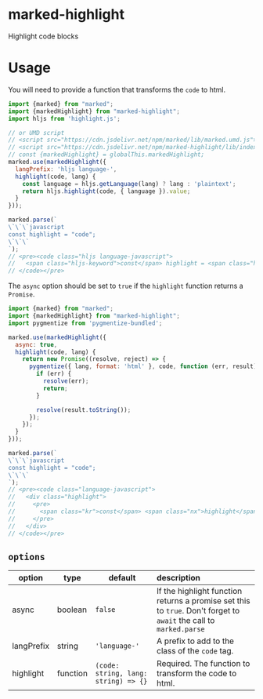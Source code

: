 # marked-highlight

Highlight code blocks

# Usage

You will need to provide a function that transforms the `code` to html.

```js
import {marked} from "marked";
import {markedHighlight} from "marked-highlight";
import hljs from 'highlight.js';

// or UMD script
// <script src="https://cdn.jsdelivr.net/npm/marked/lib/marked.umd.js"></script>
// <script src="https://cdn.jsdelivr.net/npm/marked-highlight/lib/index.umd.js"></script>
// const {markedHighlight} = globalThis.markedHighlight;
marked.use(markedHighlight({
  langPrefix: 'hljs language-',
  highlight(code, lang) {
    const language = hljs.getLanguage(lang) ? lang : 'plaintext';
    return hljs.highlight(code, { language }).value;
  }
}));

marked.parse(`
\`\`\`javascript
const highlight = "code";
\`\`\`
`);
// <pre><code class="hljs language-javascript">
//   <span class="hljs-keyword">const</span> highlight = <span class="hljs-string">&quot;code&quot;</span>;
// </code></pre>
```

The `async` option should be set to `true` if the `highlight` function returns a `Promise`.

```js
import {marked} from "marked";
import {markedHighlight} from "marked-highlight";
import pygmentize from 'pygmentize-bundled';

marked.use(markedHighlight({
  async: true,
  highlight(code, lang) {
    return new Promise((resolve, reject) => {
      pygmentize({ lang, format: 'html' }, code, function (err, result) {
        if (err) {
          resolve(err);
          return;
        }

        resolve(result.toString());
      });
    });
  }
}));

marked.parse(`
\`\`\`javascript
const highlight = "code";
\`\`\`
`);
// <pre><code class="language-javascript">
//   <div class="highlight">
//     <pre>
//       <span class="kr">const</span> <span class="nx">highlight</span> <span class="o">=</span> <span class="s2">&quot;code&quot;</span><span class="p">;</span>
//     </pre>
//   </div>
// </code></pre>
```

## `options`

| option |  type  | default | description |
|--------|--------|---------|:------------|
| async  | boolean | `false` | If the highlight function returns a promise set this to `true`. Don't forget to `await` the call to `marked.parse` |
| langPrefix | string | `'language-'` | A prefix to add to the class of the `code` tag. |
| highlight | function | `(code: string, lang: string) => {}` | Required. The function to transform the code to html. |

